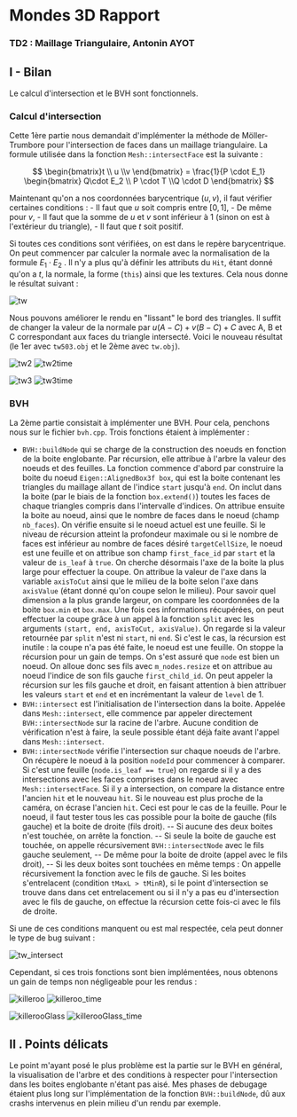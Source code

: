 ﻿# Mondes 3D Rapport
### TD2 : Maillage Triangulaire, Antonin AYOT

## I - Bilan

Le calcul d'intersection et le BVH sont fonctionnels.

### Calcul d'intersection

Cette 1ère partie nous demandait d'implémenter la méthode de Möller-Trumbore pour l'intersection de faces dans un maillage triangulaire. La formule utilisée dans la fonction `Mesh::intersectFace` est la suivante :

$$ \begin{bmatrix}t \\ u \\v \end{bmatrix} = \frac{1}{P \cdot E_1} \begin{bmatrix} Q\cdot E_2 \\ P \cdot T \\Q \cdot D \end{bmatrix} $$

Maintenant qu'on a nos coordonnées barycentrique $(u, v)$, il faut vérifier certaines conditions :
	- Il faut que $u$ soit compris entre $[0, 1]$,
	- De même pour $v$,
	- Il faut que la somme de $u$ et $v$ sont inférieur à 1 (sinon on est à l'extérieur du triangle),
	- Il faut que $t$ soit positif.

Si toutes ces conditions sont vérifiées, on est dans le repère barycentrique. On peut commencer par calculer la normale avec la normalisation de la formule $E_1 \cdot E_2$ . Il n'y a plus qu'à définir les attributs du `Hit`, étant donné qu'on a $t$, la normale, la forme (`this`) ainsi que les textures. Cela nous donne le résultat suivant :

![tw](https://github.com/Antonneau/Mondes_3D_UB/blob/INSTABLE/TD2/tw.png?raw=true)

Nous pouvons améliorer le rendu en "lissant" le bord des triangles. Il suffit de changer la valeur de la normale par $u(A - C) + v(B - C) + C$ avec A, B et C correspondant aux faces du triangle intersecté. Voici le nouveau résultat (le 1er avec `tw503.obj` et le 2ème avec `tw.obj`).

![tw2](https://github.com/Antonneau/Mondes_3D_UB/blob/INSTABLE/TD2/tw3.png?raw=true)
![tw2time](https://github.com/Antonneau/Mondes_3D_UB/blob/INSTABLE/TD2/tw3_time.png?raw=true)


![tw3](https://github.com/Antonneau/Mondes_3D_UB/blob/INSTABLE/TD2/tw2.png?raw=true)
![tw3time](https://github.com/Antonneau/Mondes_3D_UB/blob/INSTABLE/TD2/tw2_time.png?raw=true)

### BVH

La 2ème partie consistait à implémenter une BVH. Pour cela, penchons nous sur le fichier `bvh.cpp`. Trois fonctions étaient à implémenter :

- `BVH::buildNode` qui se charge de la construction des noeuds en fonction de la boite englobante. Par récursion, elle attribue à l'arbre la valeur des noeuds et des feuilles.
La fonction commence d'abord par construire la boite du noeud `Eigen::AlignedBox3f box`, qui est la boite contenant les triangles du maillage allant de l'indice `start` jusqu'à `end`. On inclut dans la boite (par le biais de la fonction `box.extend()`) toutes les faces de chaque triangles compris dans l'intervalle d'indices. On attribue ensuite la boite au noeud, ainsi que le nombre de faces dans le noeud (champ `nb_faces`). On vérifie ensuite si le noeud actuel est une feuille. Si le niveau de récursion atteint la profondeur maximale ou si le nombre de faces est inférieur au nombre de faces désiré `targetCellSize`, le noeud est une feuille et on attribue son champ `first_face_id` par `start` et la valeur de `is_leaf` à `true`.
On cherche désormais l'axe de la boite la plus large pour effectuer la coupe. On attribue la valeur de l'axe dans la variable `axisToCut` ainsi que le milieu de la boite selon l'axe dans `axisValue` (étant donné qu'on coupe selon le milieu). Pour savoir quel dimension a la plus grande largeur, on compare les coordonnées de la boite `box.min` et `box.max`.
Une fois ces informations récupérées, on peut effectuer la coupe grâce à un appel à la fonction `split` avec les arguments `(start, end, axisToCut, axisValue)`.
On regarde si la valeur retournée par `split` n'est ni `start`, ni `end`. Si c'est le cas, la récursion est inutile : la coupe n'a pas été faite, le noeud est une feuille. On stoppe la récursion pour un gain de temps.
On s'est assuré que `node` est bien un noeud. On alloue donc ses fils avec `m_nodes.resize` et on attribue au noeud l'indice de son fils gauche `first_child_id`. On peut appeler la récursion sur les fils gauche et droit, en faisant attention à bien attribuer les valeurs `start` et `end` et en incrémentant la valeur de `level` de 1.
- `BVH::intersect` est l'initialisation de l'intersection dans la boite. Appelée dans `Mesh::intersect`, elle commence par appeler directement `BVH::intersectNode` sur la racine de l'arbre. Aucune condition de vérification n'est à faire, la seule possible étant déjà faite avant l'appel dans `Mesh::intersect`.
- `BVH::intersectNode` vérifie l'intersection sur chaque noeuds de l'arbre. On récupère le noeud à la position `nodeId` pour commencer à comparer. Si c'est une feuille (`node.is_leaf == true`) on regarde si il y a des intersections avec les faces comprises dans le noeud avec `Mesh::intersectFace`. Si il y a intersection, on compare la distance entre l'ancien `hit` et le nouveau `hit`. Si le nouveau est plus proche de la caméra, on écrase l'ancien `hit`.
Ceci est pour le cas de la feuille. Pour le noeud, il faut tester tous les cas possible pour la boite de gauche (fils gauche) et la boite de droite (fils droit).
-- Si aucune des deux boites n'est touchée, on arrête la fonction.
-- Si seule la boite de gauche est touchée, on appelle récursivement `BVH::intersectNode` avec le fils gauche seulement,
-- De même pour la boite de droite (appel avec le fils droit),
-- Si les deux boites sont touchées en même temps :
On appelle récursivement la fonction avec le fils de gauche. Si les boites s'entrelacent (condition `tMaxL > tMinR`), si le point d'intersection se trouve dans dans cet entrelacement ou si il n'y a pas eu d'intersection avec le fils de gauche, on effectue la récursion cette fois-ci avec le fils de droite.

Si une de ces conditions manquent ou est mal respectée, cela peut donner le type de bug suivant : 

![tw_intersect](https://github.com/Antonneau/Mondes_3D_UB/blob/INSTABLE/TD2/tw_intersect.png?raw=true)

Cependant, si ces trois fonctions sont bien implémentées, nous obtenons un gain de temps non négligeable pour les rendus :

![killeroo](https://github.com/Antonneau/Mondes_3D_UB/blob/INSTABLE/TD2/killeroo.png?raw=true)
![killeroo_time](https://github.com/Antonneau/Mondes_3D_UB/blob/INSTABLE/TD2/killeroo_time.png?raw=true)

![killerooGlass](https://github.com/Antonneau/Mondes_3D_UB/blob/INSTABLE/TD2/killerooGlass.png?raw=true)
![killerooGlass_time](https://github.com/Antonneau/Mondes_3D_UB/blob/INSTABLE/TD2/killerooGlass_time.png?raw=true)


## II . Points délicats

Le point m'ayant posé le plus problème est la partie sur le BVH en général, la visualisation de l'arbre et des conditions à respecter pour l'intersection dans les boites englobante n'étant pas aisé.
Mes phases de debugage étaient plus long sur l'implémentation de la fonction `BVH::buildNode`, dû aux crashs intervenus en plein milieu d'un rendu par exemple.
